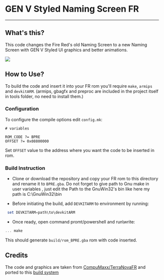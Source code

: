 # GEN V Styled Naming Screen FR
___


## What's this?
This code changes the Fire Red's old Naming Screen to
a new Naming Screen with GEN V Styled UI graphics and better
animations.

<image src="namingscreen1.png"> </image>

## How to Use?

To build the code and insert it into your 
FR rom you'll require `make`, `armips` and `devkitARM`.
(armips, gbagfx and preproc are included in the project itself in tools folder, no need to install them.)
### Configuration 

To configure the compile options edit `config.mk`:
```
# variables

ROM_CODE ?= BPRE
OFFSET ?= 0x08800000
```

Set `OFFSET` value to the address where you want the 
code to be inserted in rom.

### Build Instruction

- Clone or download the repository and copy your FR rom 
to this directory and rename it to `BPRE.gba`.
Do not forget to give path to Gnu make in user variables , just edit the Path to the GnuWin32's bin like here my path is C:\GnuWin32\bin

- Before initiating the build, add `DEVKITARM` to environment by running:

```powershell
 set DEVKITARM=path\to\devkitARM
```
- Once ready, open command promt/powershell and run\write:
```powershell
... make
```
This should generate `build/rom_BPRE.gba` rom with code inserted.

## Credits

The code and graphics are taken from [CompuMaxx/TerraNovaFR](https://github.com/CompuMaxx/TerranovaFR)
and ported to this [build system](https://github.com/Acimut/Pokemon-GBA-hack-template)
